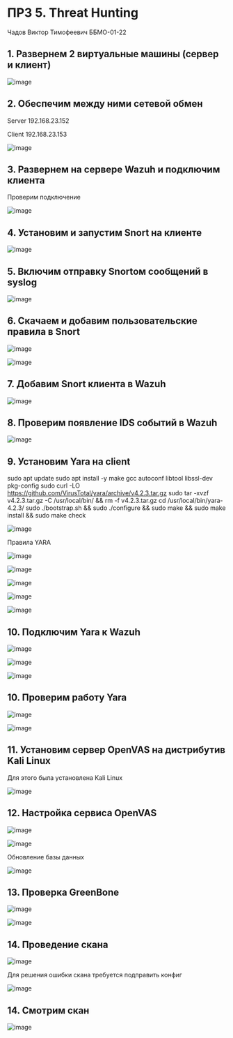# ПРЗ 5. Threat Hunting
Чадов Виктор Тимофеевич ББМО-01-22

## 1. Развернем 2 виртуальные машины (сервер и клиент)

![image](https://github.com/DefaultUserTY/SSSL1/assets/131360754/06a81c3c-041a-4435-817d-a7c9f3f29e58)

## 2. Обеспечим между ними сетевой обмен

Server 192.168.23.152

Client 192.168.23.153

![image](https://github.com/DefaultUserTY/SSSL1/assets/131360754/c74c59e5-19a7-4efb-9120-64766608cf78)


## 3. Развернем на сервере Wazuh и подключим клиента

Проверим подключение 

![image](https://github.com/DefaultUserTY/SSSL1/assets/131360754/2f4e48e6-ae6a-4611-9bb2-152c4815b405)

## 4. Установим и запустим Snort на клиенте

![image](https://github.com/DefaultUserTY/SSSL1/assets/131360754/60fe4269-447d-4ba3-8f2a-fb7e280e6c56)

## 5. Включим отправку Snortом сообщений в syslog

![image](https://github.com/DefaultUserTY/SSSL1/assets/131360754/416e0468-cc9b-46dc-a271-e73651751f10)

## 6. Скачаем и добавим пользовательские правила в Snort

![image](https://github.com/DefaultUserTY/SSSL1/assets/131360754/b082cb70-7343-4ba3-83cc-657120dbd813)

![image](https://github.com/DefaultUserTY/SSSL1/assets/131360754/4e3335b6-81fc-48fc-aef8-c962a62ea694)

## 7. Добавим Snort клиента в Wazuh

![image](https://github.com/DefaultUserTY/SSSL1/assets/131360754/f6ab592e-cffb-4a21-bf1a-a104b120d09c)

## 8. Проверим появление IDS событий в Wazuh

![image](https://github.com/DefaultUserTY/SSSL1/assets/131360754/dd8e1e3e-b3ab-46c3-9369-3de17a20985d)

## 9. Установим Yara на client

sudo apt update
sudo apt install -y make gcc autoconf libtool libssl-dev pkg-config
sudo curl -LO https://github.com/VirusTotal/yara/archive/v4.2.3.tar.gz
sudo tar -xvzf v4.2.3.tar.gz -C /usr/local/bin/ && rm -f v4.2.3.tar.gz
cd /usr/local/bin/yara-4.2.3/
sudo ./bootstrap.sh && sudo ./configure && sudo make && sudo make install && sudo make check

![image](https://github.com/DefaultUserTY/SSSL1/assets/131360754/cdcf5da5-7e55-440f-b3de-17662626addb)

Правила YARA

![image](https://github.com/DefaultUserTY/SSSL1/assets/131360754/b082cb70-7343-4ba3-83cc-657120dbd813)

![image](https://github.com/DefaultUserTY/SSSL1/assets/131360754/d4b04a9f-723d-470f-b3a2-3f0f59303786)

![image](https://github.com/DefaultUserTY/SSSL1/assets/131360754/c97d04bb-67e2-488f-b52b-4d52d746cfe0)

![image](https://github.com/DefaultUserTY/SSSL1/assets/131360754/f555059e-ed64-4072-a049-9e238eb73560)

![image](https://github.com/DefaultUserTY/SSSL1/assets/131360754/1f4ddd69-32af-449a-9f05-772582119453)

## 10. Подключим Yara к Wazuh

![image](https://github.com/DefaultUserTY/SSSL1/assets/131360754/5c446086-eade-4bd2-9a50-1421fd57cf8d)

![image](https://github.com/DefaultUserTY/SSSL1/assets/131360754/6f80a73a-beac-494e-8b90-0175d39eb72f)

![image](https://github.com/DefaultUserTY/SSSL1/assets/131360754/150c3399-752a-4e14-8191-650f0c4bb477)

## 10. Проверим работу Yara

![image](https://github.com/DefaultUserTY/SSSL1/assets/131360754/620260a9-5554-4031-b429-d58a4343cb5a)

![image](https://github.com/DefaultUserTY/SSSL1/assets/131360754/f1eb52ab-82d4-40bd-ac82-dc3e0576c975)

## 11. Установим сервер OpenVAS на дистрибутив Kali Linux

Для этого была установлена Kali Linux


![image](https://github.com/DefaultUserTY/SSSL1/assets/131360754/c8fa0aae-ba74-4742-9c9b-d397c8090ea3)

## 12. Настройка сервиса OpenVAS

![image](https://github.com/DefaultUserTY/SSSL1/assets/131360754/75f23159-c797-4ef4-8c7c-ad73232bd78e)

![image](https://github.com/DefaultUserTY/SSSL1/assets/131360754/9a438824-00b8-49d2-a0d4-b44a1627efdf)

Обновление базы данных

![image](https://github.com/DefaultUserTY/SSSL1/assets/131360754/fc100483-006a-4002-8eea-fc4aa95f6f75)

## 13. Проверка GreenBone

![image](https://github.com/DefaultUserTY/SSSL1/assets/131360754/7743946d-ab99-4c1c-9150-f9a8b7d81021)

![image](https://github.com/DefaultUserTY/SSSL1/assets/131360754/977872b4-8900-4dff-bc74-545f943b2f9b)

## 14. Проведение скана

![image](https://github.com/DefaultUserTY/SSSL1/assets/131360754/4b21a377-ab5f-4b64-9062-b1d73da2774e)

Для решения ошибки скана требуется подправить конфиг

![image](https://github.com/DefaultUserTY/SSSL1/assets/131360754/d2a7819b-765f-4d8d-849f-b5b5121e3b88)

## 14. Смотрим скан

![image](https://github.com/DefaultUserTY/SSSL1/assets/131360754/ac496593-1b89-49be-9203-c3589156f135)
